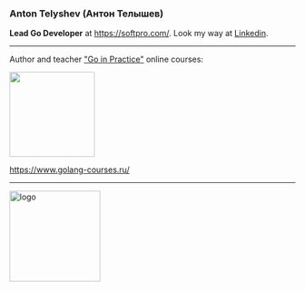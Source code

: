 ### Anton Telyshev (Антон Телышев)

<b>Lead Go Developer</b> at https://softpro.com/. 
Look my way at [Linkedin](https://www.linkedin.com/in/antonboom/).

---

Author and teacher ["Go in Practice"](https://www.golang-courses.ru/) online courses:

<img src="https://static.wixstatic.com/media/8d98a4_d3a7e2d5d4f44cdd99bc835b200e2978~mv2.png" height="150" />

https://www.golang-courses.ru/

---

<img src="https://github-readme-stats.vercel.app/api?username=Antonboom&show_icons=true" alt="logo" height="160" />
